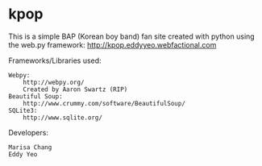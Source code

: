 kpop
====

This is a simple BAP (Korean boy band) fan site created with python using the web.py framework: http://kpop.eddyyeo.webfactional.com

Frameworks/Libraries used:

    Webpy:
        http://webpy.org/ 
        Created by Aaron Swartz (RIP)
    Beautiful Soup:
        http://www.crummy.com/software/BeautifulSoup/
    SQLite3:
        http://www.sqlite.org/

Developers:

    Marisa Chang
    Eddy Yeo
